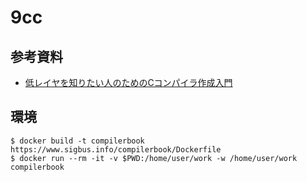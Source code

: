 # 9cc

## 参考資料

* [低レイヤを知りたい人のためのCコンパイラ作成入門](https://www.sigbus.info/compilerbook/)

## 環境

```
$ docker build -t compilerbook https://www.sigbus.info/compilerbook/Dockerfile
$ docker run --rm -it -v $PWD:/home/user/work -w /home/user/work compilerbook
```
